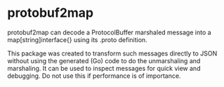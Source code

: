 # protobuf2map

protobuf2map can decode a ProtocolBuffer marshaled message into a map[string]interface{} using its .proto definition.

This package was created to transform such messages directly to JSON without using the generated (Go) code to do the unmarshaling and marshaling. It can be used to inspect messages for quick view and debugging. Do not use this if performance is of importance.